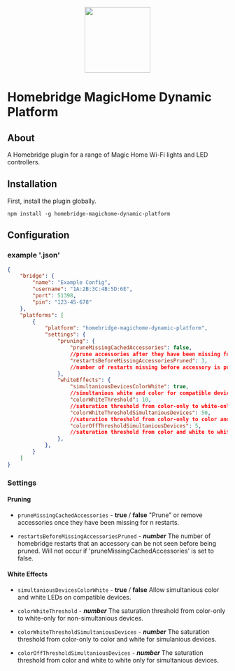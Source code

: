 
<p align="center">

<img src="https://github.com/Lethegrin/HomebridgeMagicHome-DynamicPlatform/blob/master/branding/logos/zackneticlogo.svg" width="150">

</p>


# Homebridge MagicHome Dynamic Platform

## About

A Homebridge plugin for a range of Magic Home Wi-Fi lights and LED controllers.

## Installation

First, install the plugin globally.

````
npm install -g homebridge-magichome-dynamic-platform
````

## Configuration

### example '.json'
```json
{
    "bridge": {
        "name": "Example Config",
        "username": "1A:2B:3C:4B:5D:6E",
        "port": 51398,
        "pin": "123-45-678"
    },
    "platforms": [
        {
            "platform": "homebridge-magichome-dynamic-platform",
            "settings": {
                "pruning": {
                    "pruneMissingCachedAccessories": false,         
                    //prune accessories after they have been missing for n restarts
                    "restartsBeforeMissingAccessoriesPruned": 3,    
                    //number of restarts missing before accessory is pruned
                },
                "whiteEffects": {
                    "simultaniousDevicesColorWhite": true,          
                    //simultanious white and color for compatible devices
                    "colorWhiteThreshold": 10,                      
                    //saturation threshold from color-only to white-only for non-simultanious devices
                    "colorWhiteThresholdSimultaniousDevices": 50,   
                    //saturation threshold from color-only to color and white for simulanious devices
                    "colorOffThresholdSimultaniousDevices": 5,
                    //saturation threshold from color and white to white only for simultanious devices
                },
            },
        }
    ]
}
```
### Settings

#### Pruning

* `pruneMissingCachedAccessories` - **true** / **false** "Prune" or remove accessories once they have been missing for n restarts.

* `restartsBeforeMissingAccessoriesPruned` - ***number*** The number of homebridge restarts that an accessory can be not seen before being pruned. Will not occur if 'pruneMissingCachedAccessories' is set to false.

#### White Effects

* `simultaniousDevicesColorWhite` - **true** / **false** Allow simultanious color and white LEDs on compatible devices.

* `colorWhiteThreshold` - ***number*** The saturation threshold from color-only to white-only for non-simultanious devices.

* `colorWhiteThresholdSimultaniousDevices` - ***number*** The saturation threshold from color-only to color and white for simulanious devices.

* `colorOffThresholdSimultaniousDevices` - ***number*** The saturation threshold from color and white to white only for simultanious devices.
